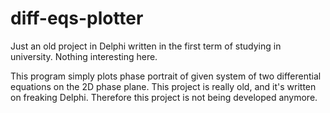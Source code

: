 # diff-eqs-plotter

Just an old project in Delphi written in the first term of studying in university. Nothing interesting here.

This program simply plots phase portrait of given system of two differential equations on the 2D phase plane. This project is
really old, and it's written on freaking Delphi. Therefore this project is not being developed anymore.
